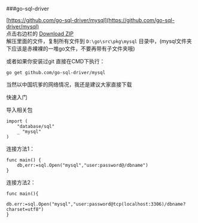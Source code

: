 ###go-sql-driver

[https://github.com/go-sql-driver/mysql](https://github.com/go-sql-driver/mysql)        
点击右边栏的 [Download ZIP](https://codeload.github.com/go-sql-driver/mysql/zip/master)           
解压里面的文件，复制所有文件到 `D:\go\src\pkg\mysql` 目录中，(mysql文件夹下应该是赤裸裸的一堆go文件，不要再带有子文件夹哦)         

或者如果你安装过git 直接在CMD下执行：         

	go get github.com/go-sql-driver/mysql

当然以中国坑爹的网络情况，我还是建议大家直接下载

快速入门

导入相关包

	import (
		"database/sql"
		_ "mysql"
	)

连接方法1：

	func main() {
		db,err:=sql.Open("mysql","user:password@/dbname")
	}

连接方法2：

	func main(){
		db.err:=sql.Open("mysql","user:password@tcp(localhost:3306)/dbname?charset=utf8")
	}

